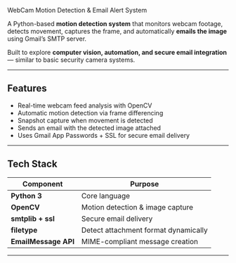  WebCam Motion Detection & Email Alert System

A Python-based **motion detection system** that monitors webcam footage, detects movement, captures the frame, and automatically **emails the image** using Gmail’s SMTP server.

Built to explore **computer vision, automation, and secure email integration** — similar to basic security camera systems.

---

##  Features

- Real-time webcam feed analysis with OpenCV  
- Automatic motion detection via frame differencing  
- Snapshot capture when movement is detected  
- Sends an email with the detected image attached  
- Uses Gmail App Passwords + SSL for secure email delivery  

---

## Tech Stack

| Component | Purpose |
|------------|----------|
| **Python 3** | Core language |
| **OpenCV** | Motion detection & image capture |
| **smtplib + ssl** | Secure email delivery |
| **filetype** | Detect attachment format dynamically |
| **EmailMessage API** | MIME-compliant message creation |

---


